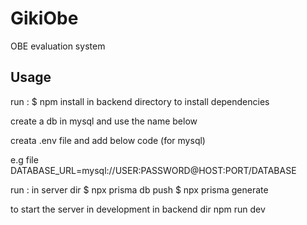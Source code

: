 # GikiObe

OBE evaluation system

## Usage

run :
$ npm install
in backend directory to install dependencies

create a db in mysql and use the name below

creata .env file and add below code (for mysql)

e.g file
DATABASE_URL=mysql://USER:PASSWORD@HOST:PORT/DATABASE

run :
in server dir
$ npx prisma db push
$ npx prisma generate

to start the server in development
in backend dir
npm run dev
